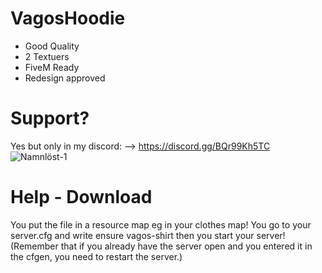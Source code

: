 # VagosHoodie
* Good Quality
* 2 Textuers
* FiveM Ready
* Redesign approved
# Support?
Yes but only in my discord: -->
https://discord.gg/BQr99Kh5TC
![Namnlöst-1](https://github.com/Uggish/VagosHoodie/assets/104546122/6adfbdcf-498c-43ad-be0b-6d590dc13782)
# Help - Download
You put the file in a resource map eg in your clothes map! You go to your server.cfg and write ensure vagos-shirt then you start your server! (Remember that if you already have the server open and you entered it in the cfgen, you need to restart the server.)
